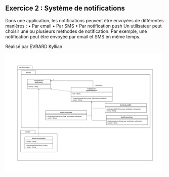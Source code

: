 ## Exercice 2 : Système de notifications
Dans une application, les notifications peuvent être envoyées de différentes manières :
• Par email
• Par SMS
• Par notification push
Un utilisateur peut choisir une ou plusieurs méthodes de notification. Par exemple, une
notification peut être envoyée par email et SMS en même temps.

Réalisé par EVRARD Kyllian

<img src="assets/uml/DesignPatternDecoratorExo2.drawio.png">
